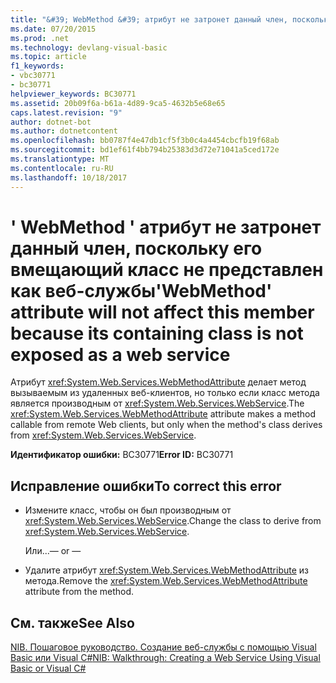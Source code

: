```yaml
---
title: "&#39; WebMethod &#39; атрибут не затронет данный член, поскольку его вмещающий класс не представлен как веб-службы"
ms.date: 07/20/2015
ms.prod: .net
ms.technology: devlang-visual-basic
ms.topic: article
f1_keywords:
- vbc30771
- bc30771
helpviewer_keywords: BC30771
ms.assetid: 20b09f6a-b61a-4d89-9ca5-4632b5e68e65
caps.latest.revision: "9"
author: dotnet-bot
ms.author: dotnetcontent
ms.openlocfilehash: bb0787f4e47db1cf5f3b0c4a4454cbcfb19f68ab
ms.sourcegitcommit: bd1ef61f4bb794b25383d3d72e71041a5ced172e
ms.translationtype: MT
ms.contentlocale: ru-RU
ms.lasthandoff: 10/18/2017
---
```

# <a name="39webmethod39-attribute-will-not-affect-this-member-because-its-containing-class-is-not-exposed-as-a-web-service"></a><span data-ttu-id="17c5a-102">&#39; WebMethod &#39; атрибут не затронет данный член, поскольку его вмещающий класс не представлен как веб-службы</span><span class="sxs-lookup"><span data-stu-id="17c5a-102">&#39;WebMethod&#39; attribute will not affect this member because its containing class is not exposed as a web service</span></span>
<span data-ttu-id="17c5a-103">Атрибут <xref:System.Web.Services.WebMethodAttribute> делает метод вызываемым из удаленных веб-клиентов, но только если класс метода является производным от <xref:System.Web.Services.WebService>.</span><span class="sxs-lookup"><span data-stu-id="17c5a-103">The <xref:System.Web.Services.WebMethodAttribute> attribute makes a method callable from remote Web clients, but only when the method's class derives from <xref:System.Web.Services.WebService>.</span></span>  
  
 <span data-ttu-id="17c5a-104">**Идентификатор ошибки:** BC30771</span><span class="sxs-lookup"><span data-stu-id="17c5a-104">**Error ID:** BC30771</span></span>  
  
## <a name="to-correct-this-error"></a><span data-ttu-id="17c5a-105">Исправление ошибки</span><span class="sxs-lookup"><span data-stu-id="17c5a-105">To correct this error</span></span>  
  
-   <span data-ttu-id="17c5a-106">Измените класс, чтобы он был производным от <xref:System.Web.Services.WebService>.</span><span class="sxs-lookup"><span data-stu-id="17c5a-106">Change the class to derive from <xref:System.Web.Services.WebService>.</span></span>  
  
     <span data-ttu-id="17c5a-107">Или...</span><span class="sxs-lookup"><span data-stu-id="17c5a-107">— or —</span></span>  
  
-   <span data-ttu-id="17c5a-108">Удалите атрибут <xref:System.Web.Services.WebMethodAttribute> из метода.</span><span class="sxs-lookup"><span data-stu-id="17c5a-108">Remove the <xref:System.Web.Services.WebMethodAttribute> attribute from the method.</span></span>  
  
## <a name="see-also"></a><span data-ttu-id="17c5a-109">См. также</span><span class="sxs-lookup"><span data-stu-id="17c5a-109">See Also</span></span>  
 [<span data-ttu-id="17c5a-110">NIB. Пошаговое руководство. Создание веб-службы с помощью Visual Basic или Visual C#</span><span class="sxs-lookup"><span data-stu-id="17c5a-110">NIB: Walkthrough: Creating a Web Service Using Visual Basic or Visual C#</span></span>](http://msdn.microsoft.com/en-us/295f4c3f-9540-4bd1-b1cc-3e9cb9675cc7)
